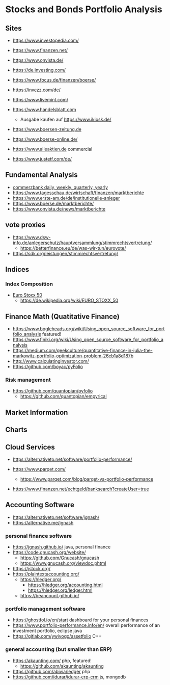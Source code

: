 


# Stocks and Bonds Portfolio Analysis

## Sites

* https://www.investopedia.com/
* https://www.finanzen.net/
* https://www.onvista.de/
* https://de.investing.com/
* https://www.focus.de/finanzen/boerse/
* https://invezz.com/de/
* https://www.livemint.com/


* https://www.handelsblatt.com
  + Ausgabe kaufen auf https://www.ikiosk.de/
* https://www.boersen-zeitung.de
* https://www.boerse-online.de/
* https://www.alleaktien.de commercial
* https://www.justetf.com/de/

## Fundamental Analysis

* [commerzbank daily, weekly, quarterly, yearly](https://www.commerzbank.de/portal/de/privatkunden/sparen-anlegen/wissen/maerkte-kurse-analysen/maerkte-kurse-analysen.html)
* https://www.tagesschau.de/wirtschaft/finanzen/marktberichte
* https://www.erste-am.de/de/institutionelle-anleger
* https://www.boerse.de/marktberichte/
* https://www.onvista.de/news/marktberichte

## vote proxies

* https://www.dsw-info.de/anlegerschutz/hauptversammlung/stimmrechtsvertretung/
  + https://betterfinance.eu/de/was-wir-tun/eurovote/
* https://sdk.org/leistungen/stimmrechtsvertretung/

## Indices

### Index Composition

* [Euro Stoxx 50](https://www.boerse.de/gewichtung/Euro-Stoxx-50-Aktien/EU0009658145)
  + https://de.wikipedia.org/wiki/EURO_STOXX_50

## Finance Math (Quatitative Finance)

* https://www.bogleheads.org/wiki/Using_open_source_software_for_portfolio_analysis featured!
* https://www.finiki.org/wiki/Using_open_source_software_for_portfolio_analysis
* https://medium.com/geekculture/quantitative-finance-in-julia-the-markowitz-portfolio-optimization-problem-26cb1a8d187b
* http://www.calculatinginvestor.com/
* https://github.com/boyac/pyFolio

### Risk management

* https://github.com/quantopian/pyfolio
  + https://github.com/quantopian/empyrical

## Market Information

## Charts

## Cloud Services

* https://alternativeto.net/software/portfolio-performance/

* https://www.parqet.com/
  + https://www.parqet.com/blog/parqet-vs-portfolio-performance
* https://www.finanzen.net/echtgeld/banksearch?createUser=true

## Accounting Software

* https://alternativeto.net/software/jgnash/
* https://alternative.me/jgnash

### personal finance software

* https://jgnash.github.io/ java, personal finance
* https://code.gnucash.org/website/
  + https://github.com/Gnucash/gnucash
  + https://www.gnucash.org/viewdoc.phtml
* https://jstock.org/
* https://plaintextaccounting.org/
  + https://hledger.org/
    - https://hledger.org/accounting.html
    - https://hledger.org/ledger.html
  + https://beancount.github.io/

### portfolio management software

* https://ghostfol.io/en/start dashboard for your personal finances
* https://www.portfolio-performance.info/en/ overall performance of an investment portfolio, eclipse java
* https://gitlab.com/ywiyogo/assetfolio C++

### general accounting (but smaller than ERP)

* https://akaunting.com/ php, featured!
  + https://github.com/akaunting/akaunting
* https://github.com/abivia/ledger php
* https://github.com/idurar/idurar-erp-crm js, mongodb
